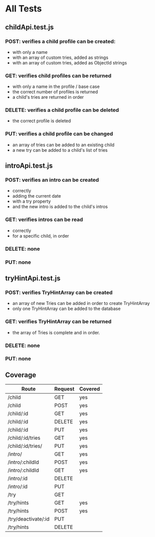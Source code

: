 # All Tests

## childApi.test.js

### POST: verifies a child profile can be created:
  * with only a name
  * with an array of custom tries, added as strings
  * with an array of custom tries, added as ObjectId strings

### GET: verifies child profiles can be returned
  * with only a name in the profile / base case
  * the correct number of profiles is returned
  * a child's tries are returned in order
  
### DELETE: verifies a child profile can be deleted
  * the correct profile is deleted

### PUT: verifies a child profile can be changed
  * an array of tries can be added to an existing child
  * a new try can be added to a child's list of tries

## introApi.test.js

### POST: verifies an intro can be created
  * correctly
  * adding the current date
  * with a try property
  * and the new intro is added to the child's intros

### GET: verifies intros can be read
  * correctly
  * for a specific child, in order

### DELETE: none

### PUT: none

## tryHintApi.test.js

### POST: verifies TryHintArray can be created
  * an array of new Tries can be added in order to create TryHintArray
  * only one TryHintArray can be added to the database

### GET: verifies TryHintArray can be returned
  * the array of Tries is complete and in order.

### DELETE: none

### PUT: none

## Coverage

| Route | Request | Covered |
| ----- | ------ | ----------- |
| /child | GET |  yes  |
| /child | POST | yes |
| /child/:id | GET | yes |
| /child/:id | DELETE | yes |
| /child/:id | PUT | yes |
| /child/:id/tries | GET | yes |
| /child/:id/tries/ | PUT | yes |
| /intro/ | GET | yes |
| /intro/:childId | POST | yes |
| /intro/:childId | GET | yes |
| /intro/:id | DELETE | |
| /intro/:id | PUT | |
| /try | GET | |
| /try/hints | GET | yes |
| /try/hints | POST | yes |
| /try/deactivate/:id | PUT | |
| /try/hints | DELETE | | 
